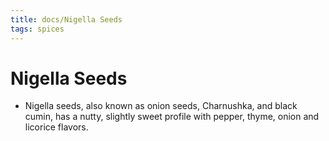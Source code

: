 ```yaml
---
title: docs/Nigella Seeds
tags: spices
---
```


# Nigella Seeds
- Nigella seeds, also known as onion seeds, Charnushka, and black cumin, has a nutty, slightly sweet profile with pepper, thyme, onion and licorice flavors.
